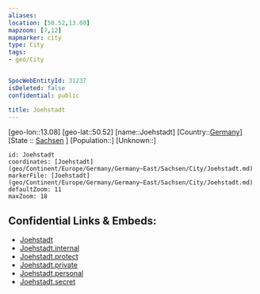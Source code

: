 ```yaml
---
aliases: 
location: [50.52,13.08]
mapzoom: [7,12] 
mapmarker: city 
type: City
tags:
- geo/City


SpocWebEntityId: 31237
isDeleted: false
confidential: public

title: Joehstadt
---
```

[geo-lon::13.08]
[geo-lat::50.52]
[name::Joehstadt]
[Country::[Germany](geo/Continent/Europe/Germany.md)]
[State :: [Sachsen](geo/Continent/Europe/Germany/Germany~East/Sachsen.md) ]
[Population::]
[Unknown::]


```leaflet
id: Joehstadt
coordinates: [Joehstadt](geo/Continent/Europe/Germany/Germany~East/Sachsen/City/Joehstadt.md)
markerFile: [Joehstadt](geo/Continent/Europe/Germany/Germany~East/Sachsen/City/Joehstadt.md)
defaultZoom: 11 
maxZoom: 18
```


## Confidential Links & Embeds: 
- [Joehstadt](../../../../../../../../_public/geo/Continent/Europe/Germany/Germany~East/Sachsen/City/Joehstadt.md) 
- [Joehstadt.internal](../../../../../../../../_internal/geo/Continent/Europe/Germany/Germany~East/Sachsen/City/Joehstadt.internal.md) 
- [Joehstadt.protect](../../../../../../../../_protect/geo/Continent/Europe/Germany/Germany~East/Sachsen/City/Joehstadt.protect.md) 
- [Joehstadt.private](../../../../../../../../_private/geo/Continent/Europe/Germany/Germany~East/Sachsen/City/Joehstadt.private.md) 
- [Joehstadt.personal](../../../../../../../../_personal/geo/Continent/Europe/Germany/Germany~East/Sachsen/City/Joehstadt.personal.md) 
- [Joehstadt.secret](../../../../../../../../_secret/geo/Continent/Europe/Germany/Germany~East/Sachsen/City/Joehstadt.secret.md) 
